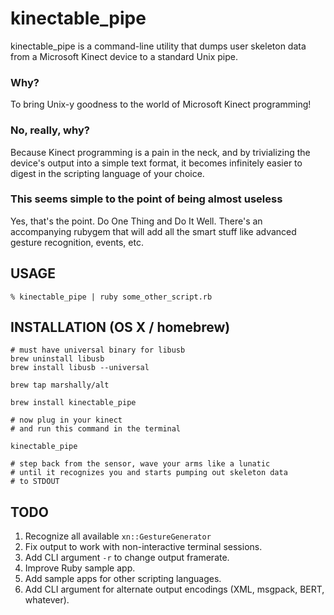# kinectable_pipe

kinectable_pipe is a command-line utility that dumps user skeleton data from a Microsoft Kinect device to a standard Unix pipe.

### Why?

To bring Unix-y goodness to the world of Microsoft Kinect programming!

### No, really, why?

Because Kinect programming is a pain in the neck, and by trivializing the device's output into a simple text format, it becomes infinitely easier to digest in the scripting language of your choice.

### This seems simple to the point of being almost useless

Yes, that's the point. Do One Thing and Do It Well. There's an accompanying rubygem that will add all the smart stuff like advanced gesture recognition, events, etc.

## USAGE

    % kinectable_pipe | ruby some_other_script.rb

## INSTALLATION (OS X / homebrew)

    # must have universal binary for libusb
    brew uninstall libusb
    brew install libusb --universal

    brew tap marshally/alt

    brew install kinectable_pipe
    
    # now plug in your kinect
    # and run this command in the terminal
    
    kinectable_pipe
    
    # step back from the sensor, wave your arms like a lunatic
    # until it recognizes you and starts pumping out skeleton data
    # to STDOUT

## TODO

1. Recognize all available `xn::GestureGenerator`
1. Fix output to work with non-interactive terminal sessions.
1. Add CLI argument `-r` to change output framerate.
1. Improve Ruby sample app.
1. Add sample apps for other scripting languages.
1. Add CLI argument for alternate output encodings (XML, msgpack, BERT, whatever).
